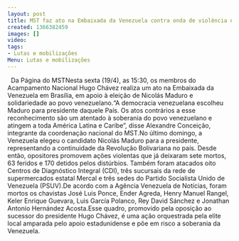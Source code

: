 ```yaml
---
layout: post
title: MST faz ato na Embaixada da Venezuela contra onda de violência no país
created: 1366382459
images: []
video: 
tags:
- Lutas e mobilizações
Menu: Lutas e mobilizações
---
```

  Da Página do MSTNesta sexta (19/4), as 15:30, os membros do Acampamento Nacional Hugo Chávez realiza um ato na Embaixada da Venezuela em Brasília, em apoio à eleição de Nicolás Maduro e solidariedade ao povo venezuelano.“A democracia venezuelana escolheu Maduro para presidente daquele País. Os atos contrários a esse reconhecimento são um atentado à soberania do povo venezuelano e atingem a toda América Latina e Caribe”, disse Alexandre Conceição, integrante da coordenação nacional do MST.No último domingo, a Venezuela elegeu o candidato Nicolás Maduro para a presidente, representando a continuidade da Revolução Bolivariana no país. Desde então, opositores promovem ações violentas que já deixaram sete mortos, 63 feridos e 170 detidos pelos distúrbios. Também foram atacados oito Centros de Diagnóstico Integral (CDI), três sucursais da rede de supermercados estatal Mercal e três sedes do Partido Socialista Unido de Venezuela (PSUV).De acordo com a Agência Venezuela de Notícias, foram mortos os chavistas José Luis Ponce, Ender Agreda, Henry Manuel Rangel, Keler Enrique Guevara, Luis García Polanco, Rey David Sánchez e Jonathan Antonio Hernández Acosta.Esse quadro, promovido pela oposição ao sucessor do presidente Hugo Chávez, é uma ação orquestrada pela elite local amparada pelo apoio estadunidense e põe em risco a soberania da Venezuela.  
